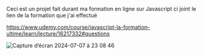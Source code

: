 Ceci est un projet fait durant ma formation en ligne sur Javascript ci joint le lien de la formation que j'ai effectué

https://www.udemy.com/course/javascript-la-formation-ultime/learn/lecture/16217332#questions

![Capture d’écran 2024-07-07 à 23 08 46](https://github.com/AINBBAN/Le-juste-prix-/assets/125839874/12501841-541d-4404-a65b-92fbc97ef7b1)
